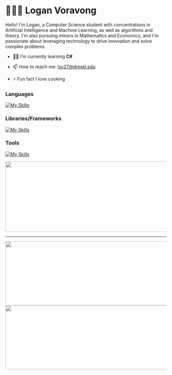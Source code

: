 ﻿# 🧑🏻‍💻 Logan Voravong

Hello! I'm Logan, a Computer Science student with concentrations in Artificial Intelligence and Machine Learning, as well as algorithms and theory. I'm also pursuing minors in Mathematics and Economics, and I'm passionate about leveraging technology to drive innovation and solve complex problems.

* 👨‍💻 I’m currently learning **C#**
  
[//]: # (* 👷🏼‍♂️ I’m currently building a **Sports Analysis Mobile App**)

* 📫 How to reach me: lsv27@drexel.edu

* ⚡ Fun fact I love cooking


### Languages

[![My Skills](https://skillicons.dev/icons?i=html,css,js,python)](https://skillicons.dev)

### Libraries/Frameworks

[![My Skills](https://skillicons.dev/icons?i=react,express,spring,sklearn)](https://skillicons.dev)

### Tools

[![My Skills](https://skillicons.dev/icons?i=mongodb,postgresql)](https://skillicons.dev)
  

<p align="center">
  <img width="800" height="220" src="https://streak-stats.demolab.com?user=Verlias&theme=radical&hide_border=true&border_radius=5&card_width=800">
</p>


---


<p align="center">
  <img width="600" height="200" src="https://github-readme-stats.vercel.app/api?username=verlias&show_icons=true&theme=radical">
  <img width="600" height="200" src="https://github-readme-stats.vercel.app/api/top-langs/?username=verlias&layout=compact&theme=radical">


</p>
  
 

 
  
